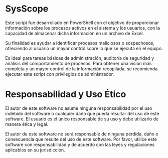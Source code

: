 # SysScope

Este script fue desarrollado en PowerShell con el objetivo de proporcionar información sobre los procesos activos en el sistema y los usuarios, con la capacidad de almacenar dicha información en un archivo de Excel.

Su finalidad es ayudar a identificar procesos maliciosos o sospechosos, ofreciendo al usuario un mayor control sobre lo que se ejecuta en el equipo.

Es ideal para tareas básicas de administración, auditoría de seguridad y análisis del comportamiento de procesos. Para obtener una visión más completa y un mayor control de la información recopilada, se recomienda ejecutar este script con privilegios de administrador.



# Responsabilidad y Uso Ético
El autor de este software no asume ninguna responsabilidad por el uso indebido del 
software o cualquier daño que pueda resultar del uso de este software. El usuario es el único 
responsable de su uso y debe utilizarlo de manera ética y legal.

El autor de este software no será responsable de ninguna pérdida, daño o consecuencia que resulte del uso de este software.
Por favor, utilice este software con responsabilidad y de acuerdo con las leyes y regulaciones aplicables en su jurisdicción.

